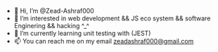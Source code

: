 - 👋 Hi, I’m @Zead-Ashraf000
- 👀 I’m interested in web development && JS eco system && software Enginering && hacking ^_^
- 🌱 I’m currently learning unit testing with (JEST)
- 📫 You can reach me on my email zeadashraf000@gmail.com

<!---
Zead-Ashraf000/Zead-Ashraf000 is a ✨ special ✨ repository because its `README.md` (this file) appears on your GitHub profile.
You can click the Preview link to take a look at your changes.
--->
